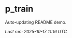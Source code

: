 # p_train

Auto-updating README demo.

<!--START_SECTION:status-->
_Last run: 2025-10-17 11:16 UTC_
<!--END_SECTION:status-->



































































































































































































































































































































































































































































































































































































































































































































































































































































































































































































































































































































































































































































































































































